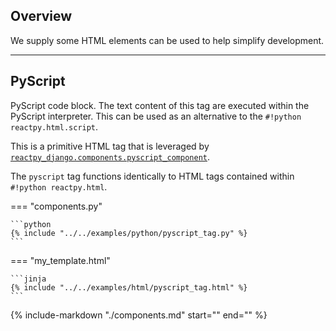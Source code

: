 ## Overview

<p class="intro" markdown>

We supply some HTML elements can be used to help simplify development.

</p>

---

## PyScript

PyScript code block. The text content of this tag are executed within the PyScript interpreter. This can be used as an alternative to the `#!python reactpy.html.script`.

This is a primitive HTML tag that is leveraged by [`reactpy_django.components.pyscript_component`](./components.md#pyscript-component).

The `pyscript` tag functions identically to HTML tags contained within `#!python reactpy.html`.

=== "components.py"

    ```python
    {% include "../../examples/python/pyscript_tag.py" %}
    ```

=== "my_template.html"

    ```jinja
    {% include "../../examples/html/pyscript_tag.html" %}
    ```

{% include-markdown "./components.md" start="<!--pyscript-setup-required-start-->" end="<!--pyscript-setup-required-end-->" %}
